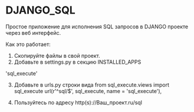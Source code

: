 # DJANGO_SQL
Простое приложение для исполнения SQL запросов в DJANGO проекте через веб интерфейс. 

Как это работает:
1) Скопируйте файлы в свой проект.
2) Добавьте в settings.py в секцию INSTALLED_APPS

'sql_execute'

3) Добавьте в urls.py строки вида
from sql_execute.views import sql_execute
url(r'^sql/$', sql_execute, name = 'sql_execute'),

4) Пользуйтесь по адресу http(s)://Ваш_проект.ru/sql
